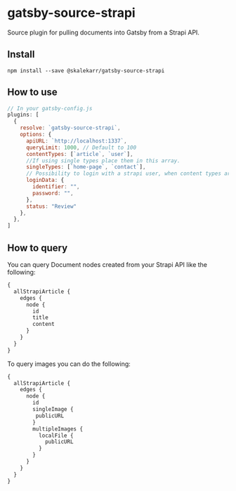 # gatsby-source-strapi

Source plugin for pulling documents into Gatsby from a Strapi API.

## Install

`npm install --save @skalekarr/gatsby-source-strapi`

## How to use

```javascript
// In your gatsby-config.js
plugins: [
  {
    resolve: `gatsby-source-strapi`,
    options: {
      apiURL: `http://localhost:1337`,
      queryLimit: 1000, // Default to 100
      contentTypes: [`article`, `user`],
      //If using single types place them in this array.
      singleTypes: [`home-page`, `contact`],
      // Possibility to login with a strapi user, when content types are not publically available (optional).
      loginData: {
        identifier: "",
        password: "",
      },
      status: "Review"
    },
  },
]
```

## How to query

You can query Document nodes created from your Strapi API like the following:

```graphql
{
  allStrapiArticle {
    edges {
      node {
        id
        title
        content
      }
    }
  }
}
```

To query images you can do the following:

```graphql
{
  allStrapiArticle {
    edges {
      node {
        id
        singleImage {
         publicURL
        }
        multipleImages {
          localFile {
            publicURL
          }
        }
      }
    }
  }
}
```

